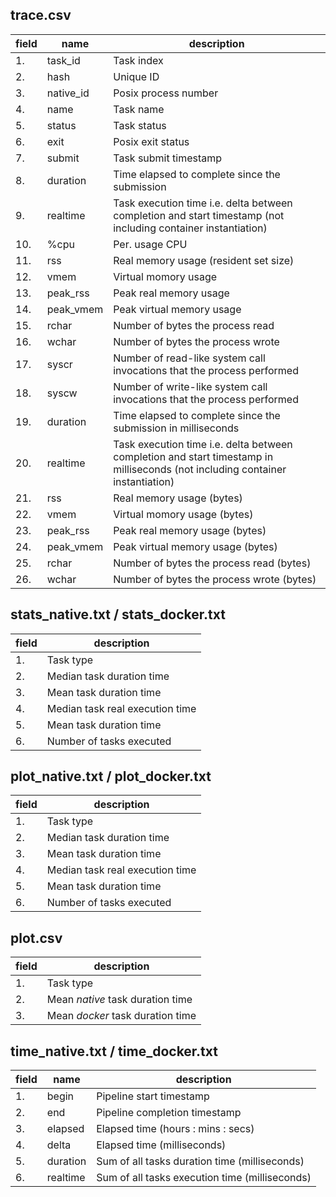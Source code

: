 trace.csv 
----------

field| name		| description  
----|-----------|---------------
1. 	| task_id	| Task index	
2. 	| hash		| Unique ID	
3.  | native_id | Posix process number	
4. 	| name		| Task name
5.  | status	| Task status
6. 	| exit		| Posix exit status
7. 	| submit	| Task submit timestamp 
8. 	| duration	| Time elapsed to complete since the submission	
9.  | realtime	| Task execution time i.e. delta between completion and start timestamp (not including container instantiation)
10. | %cpu		| Per. usage CPU	
11. | rss		| Real memory usage (resident set size) 	
12. | vmem		| Virtual momory usage	
13. | peak_rss  | Peak real memory usage 	
14. | peak_vmem	| Peak virtual memory usage	
15. | rchar		| Number of bytes the process read	
16. | wchar		| Number of bytes the process wrote	
17. | syscr		| Number of read-like system call invocations that the process performed	
18. | syscw		| Number of write-like system call invocations that the process performed	
19. | duration	| Time elapsed to complete since the submission	in milliseconds	
20. | realtime	| Task execution time i.e. delta between completion and start timestamp in milliseconds (not including container instantiation)	
21. | rss		| Real memory usage (bytes)
22. | vmem		| Virtual momory usage (bytes)
23. | peak_rss	| Peak real memory usage (bytes)
24. | peak_vmem	| Peak virtual memory usage (bytes)
25. | rchar		| Number of bytes the process read (bytes)
26. | wchar		| Number of bytes the process wrote (bytes)


stats_native.txt / stats_docker.txt
------------------------------------

field| description  
----|---------------
1.	| Task type
2. 	| Median task duration time 
3.  | Mean task duration time 
4. 	| Median task real execution time
5. 	| Mean task duration time
6.  | Number of tasks executed

plot_native.txt / plot_docker.txt
------------------------------------

field| description  
----|---------------
1.	| Task type
2. 	| Median task duration time 
3.  | Mean task duration time 
4. 	| Median task real execution time
5. 	| Mean task duration time
6.  | Number of tasks executed


plot.csv
------------

field| description  
----|---------------
1.	| Task type
2. 	| Mean *native* task duration time 
3.  | Mean *docker* task duration time 


time_native.txt / time_docker.txt
------------------------------------

field| name		| description  
----|-----------|---
1.	| begin 	| Pipeline start timestamp  
2. 	| end 		| Pipeline completion timestamp
3.  | elapsed 	| Elapsed time (hours : mins : secs)
4. 	| delta 	| Elapsed time (milliseconds)
5.	| duration 	| Sum of all tasks duration time (milliseconds)
6.	| realtime	| Sum of all tasks execution time (milliseconds)






